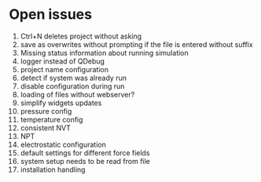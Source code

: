 # Open issues

1. Ctrl+N deletes project without asking
1. save as overwrites without prompting if the file is entered without suffix
1. Missing status information about running simulation
1. logger instead of QDebug
1. project name configuration
1. detect if system was already run
1. disable configuration during run
1. loading of files without webserver?
1. simplify widgets updates
1. pressure config
1. temperature config
1. consistent NVT
1. NPT
1. electrostatic configuration
1. default settings for different force fields
1. system setup needs to be read from file
1. installation handling
